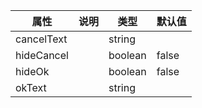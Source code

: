 属性 | 说明 | 类型 | 默认值 
------ | ------ | ------ | ---
cancelText||string|
hideCancel||boolean|false
hideOk||boolean|false
okText||string|